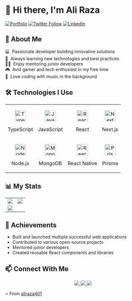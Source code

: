 # 👋 Hi there, I'm Ali Raza 

[![Portfolio](https://img.shields.io/badge/my_portfolio-000?style=for-the-badge&logo=firebase&logoColor=white)](https://my-cv-b154e.web.app/)
[![Twitter Follow](https://img.shields.io/twitter/follow/raza_kontakt?color=0F182A&logo=twitter&style=for-the-badge)](https://twitter.com/raza_kontakt)
[![LinkedIn](https://img.shields.io/badge/LinkedIn-0077B5?style=for-the-badge&logo=linkedin&logoColor=white)](https://www.linkedin.com/in/ali-raza-4a3284164/)

## 🚀 About Me

💻 &nbsp;Passionate developer building innovative solutions  
🌱 &nbsp;Always learning new technologies and best practices  
🧑‍🏫 &nbsp;Enjoy mentoring junior developers  
🎮 &nbsp;Avid gamer and tech enthusiast in my free time  
🎵 &nbsp;Love coding with music in the background  

## 🛠 Technologies I Use

<table>
  <tr>
    <td>
      <p align="center">
        <img src="https://raw.githubusercontent.com/danielcranney/readme-generator/main/public/icons/skills/typescript-colored.svg" width="36" height="36" alt="TypeScript" />
        <p align="center">TypeScript</p>
      </p>
    </td>
    <td>
      <p align="center">
        <img src="https://raw.githubusercontent.com/danielcranney/readme-generator/main/public/icons/skills/javascript-colored.svg" width="36" height="36" alt="JavaScript" />
        <p align="center">JavaScript</p>
      </p>
    </td>
    <td>
      <p align="center">
        <img src="https://raw.githubusercontent.com/danielcranney/readme-generator/main/public/icons/skills/react-colored.svg" width="36" height="36" alt="React" />
        <p align="center">React</p>
      </p>
    </td>
    <td>
      <p align="center">
        <img src="https://raw.githubusercontent.com/danielcranney/readme-generator/main/public/icons/skills/nextjs-colored.svg" width="36" height="36" alt="NextJs" />
        <p align="center">Next.js</p>
      </p>
    </td>
  </tr>
  <tr>
    <td>
      <p align="center">
        <img src="https://raw.githubusercontent.com/danielcranney/readme-generator/main/public/icons/skills/nodejs-colored.svg" width="36" height="36" alt="NodeJS" />
        <p align="center">Node.js</p>
      </p>
    </td>
    <td>
      <p align="center">
        <img src="https://raw.githubusercontent.com/danielcranney/readme-generator/main/public/icons/skills/mongodb-colored.svg" width="36" height="36" alt="MongoDB" />
        <p align="center">MongoDB</p>
      </p>
    </td>
      <td>
      <p align="center">
        <img src="https://raw.githubusercontent.com/danielcranney/readme-generator/main/public/icons/skills/react-colored.svg" width="36" height="36" alt="React" />
        <p align="center">React Native</p>
      </p>
    </td>
    <td>
      <p align="center">
        <img src="https://prismalens.vercel.app/header/logo-white.svg" width="36" height="36" alt="Prisma" />
        <p align="center">Prisma</p>
      </p>
    </td>
  </tr>
</table>

## 📊 My Stats

<table>
  <tr>
    <td>
      <a href="https://github.com/aliraza401">
        <img src="https://github-readme-stats.vercel.app/api?username=aliraza401&show_icons=true&theme=radical" />
      </a>
    </td>
    <td>
      <a href="https://github.com/aliraza401">
        <img src="https://github-readme-streak-stats.herokuapp.com/?user=aliraza401&theme=radical" />
      </a>
    </td>
  </tr>
  <tr>
    <td colspan="2">
      <a href="https://github.com/aliraza401">
        <img src="https://github-readme-stats.vercel.app/api/top-langs/?username=aliraza401&layout=compact&theme=radical" />
      </a>
    </td>
  </tr>
</table>

## 🌟 Achievements
- Built and launched multiple successful web applications
- Contributed to various open-source projects
- Mentored junior developers
- Created reusable React components and libraries

## 📫 Connect With Me
<p align="center">
  <a href="https://www.linkedin.com/in/ali-raza-4a3284164/">
    <img src="https://img.icons8.com/fluent/48/000000/linkedin.png"/>
  </a>
  <a href="https://twitter.com/raza_kontakt">
    <img src="https://img.icons8.com/fluent/48/000000/twitter.png"/>
  </a>
  <a href="https://my-cv-b154e.web.app/">
    <img src="https://img.icons8.com/fluent/48/000000/portfolio.png"/>
  </a>
</p>

⭐️ From [aliraza401](https://github.com/aliraza401)
